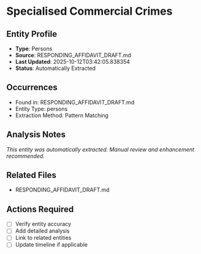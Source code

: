 # Specialised Commercial Crimes

## Entity Profile
- **Type**: Persons
- **Source**: RESPONDING_AFFIDAVIT_DRAFT.md
- **Last Updated**: 2025-10-12T03:42:05.838354
- **Status**: Automatically Extracted

## Occurrences
- Found in: RESPONDING_AFFIDAVIT_DRAFT.md
- Entity Type: persons
- Extraction Method: Pattern Matching

## Analysis Notes
*This entity was automatically extracted. Manual review and enhancement recommended.*

## Related Files
- RESPONDING_AFFIDAVIT_DRAFT.md

## Actions Required
- [ ] Verify entity accuracy
- [ ] Add detailed analysis
- [ ] Link to related entities
- [ ] Update timeline if applicable
